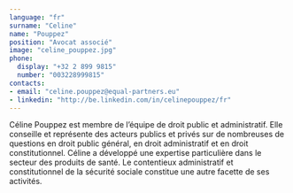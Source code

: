```yaml
---
language: "fr"
surname: "Celine"
name: "Pouppez"
position: "Avocat associé"
image: "celine_pouppez.jpg"
phone:
  display: "+32 2 899 9815"
  number: "003228999815"
contacts:
- email: "celine.pouppez@equal-partners.eu"
- linkedin: "http://be.linkedin.com/in/celinepouppez/fr"
---
```

Céline Pouppez est membre de l’équipe de droit public et administratif. Elle conseille et représente des acteurs publics et privés sur de nombreuses de questions en droit public général, en droit administratif et en droit constitutionnel. Céline a développé une expertise particulière dans le secteur des produits de santé. Le contentieux administratif et constitutionnel de la sécurité sociale constitue une autre facette de ses activités.